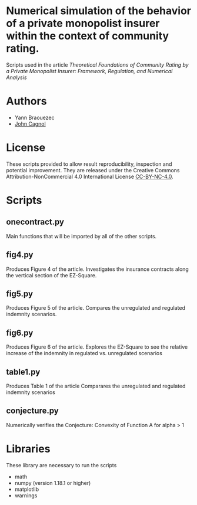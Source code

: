 # Numerical simulation of the behavior of a private monopolist insurer within the context of community rating.

Scripts used in the article _Theoretical Foundations of Community Rating by a Private Monopolist Insurer: Framework, Regulation, and Numerical Analysis_

# Authors

- Yann Braouezec
- [John Cagnol](https://www.github.com/cagnol)

# License

These scripts provided to allow result reproducibility, inspection and potential improvement. They are released under the Creative Commons Attribution-NonCommercial 4.0 International License [CC-BY-NC-4.0](http://creativecommons.org/licenses/by-nc/4.0/). 

# Scripts

## onecontract.py
Main functions that will be imported by all of the other scripts.

## fig4.py
Produces Figure 4 of the article.
Investigates the insurance contracts along the vertical section of the EZ-Square.

## fig5.py
Produces Figure 5 of the article.
Compares the unregulated and regulated indemnity scenarios.

## fig6.py
Produces Figure 6 of the article.
Explores the EZ-Square to see the relative increase of the indemnity in regulated vs. unregulated scenarios

## table1.py
Produces Table 1 of the article
Comparares the unregulated and regulated indemnity scenarios

## conjecture.py
Numerically verifies the Conjecture: Convexity of Function A for alpha > 1

# Libraries

These library are necessary to run the scripts
- math
- numpy (version 1.18.1 or higher)
- matplotlib
- warnings

